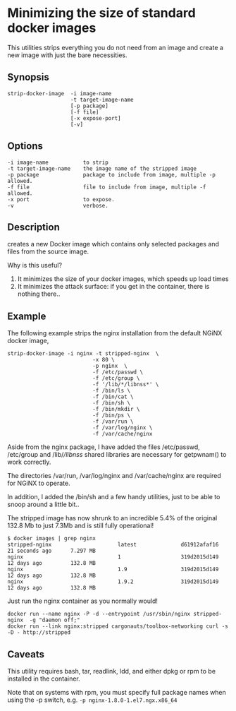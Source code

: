# Minimizing the size of standard docker images

This utilities strips everything you do not need from an image and create a new image with just the bare necessities.

## Synopsis
	strip-docker-image 	-i image-name
						-t target-image-name
						[-p package]
						[-f file]
						[-x expose-port]
						[-v]

## Options
	-i image-name			to strip
	-t target-image-name	the image name of the stripped image
	-p package				package to include from image, multiple -p allowed.
	-f file					file to include from image, multiple -f allowed.
	-x port					to expose.
	-v						verbose.

## Description
creates a new Docker image which contains only selected packages and files from the source image.

Why is this useful?

1. It minimizes the size of your docker images, which speeds up load times
2. It minimizes the attack surface: if you get in the container, there is nothing there..

## Example
The following example strips the nginx installation from the default NGiNX docker image,

```
strip-docker-image -i nginx -t stripped-nginx  \
						   -x 80 \
						   -p nginx  \
						   -f /etc/passwd \
						   -f /etc/group \
						   -f '/lib/*/libnss*' \
						   -f /bin/ls \
						   -f /bin/cat \
						   -f /bin/sh \
						   -f /bin/mkdir \
						   -f /bin/ps \
						   -f /var/run \
						   -f /var/log/nginx \
						   -f /var/cache/nginx
```
Aside from the nginx package, I have added the files /etc/passwd, /etc/group and /lib/*/libnss* shared libraries
are necessary for getpwnam() to work correctly.

The directories /var/run, /var/log/nginx and /var/cache/nginx are required for NGiNX to operate.

In addition, I added the /bin/sh and a few handy utilities, just to be able to snoop around a little bit..


The stripped image has now shrunk to an incredible 5.4% of the original 132.8 Mb to just 7.3Mb and is still fully operational!

```
$ docker images | grep nginx
stripped-nginx                     latest              d61912afaf16        21 seconds ago      7.297 MB
nginx                              1                   319d2015d149        12 days ago         132.8 MB
nginx                              1.9                 319d2015d149        12 days ago         132.8 MB
nginx                              1.9.2               319d2015d149        12 days ago         132.8 MB
```

Just run the nginx container as you normally would!

```
docker run --name nginx -P -d --entrypoint /usr/sbin/nginx stripped-nginx  -g "daemon off;"
docker run --link nginx:stripped cargonauts/toolbox-networking curl -s -D - http://stripped
```

## Caveats
This utility requires bash, tar, readlink, ldd, and either dpkg or rpm to be installed in the container.

Note that on systems with rpm, you must specify full package names when using the -p switch, e.g. ```-p nginx-1.8.0-1.el7.ngx.x86_64```
